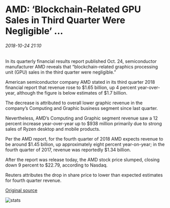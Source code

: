 # AMD: ‘Blockchain-Related GPU Sales in Third Quarter Were Negligible’ ...

###### 2018-10-24 21:10

In its quarterly financial results report published Oct. 24, semiconductor manufacturer AMD reveals that “blockchain-related graphics processing unit (GPU) sales in the third quarter were negligible.”

American semiconductor company AMD stated in its third quarter 2018 financial report that revenue rose to $1.65 billion, up 4 percent year-over-year, although the figure is below estimates of $1.7 billion.

The decrease is attributed to overall lower graphic revenue in the company’s Computing and Graphic business segment since last quarter.

Nevertheless, AMD’s Computing and Graphic segment revenue saw a 12 percent increase year-over-year up to $938 million primarily due to strong sales of Ryzen desktop and mobile products.

Per the AMD report, for the fourth quarter of 2018 AMD expects revenue to be around $1.45 billion, up approximately eight percent year-on-year; in the fourth quarter of 2017, revenue was reportedly $1.34 billion.

After the report was release today, the AMD stock price slumped, closing down 9 percent to $22.79, according to Nasdaq.

Reuters attributes the drop in share price to lower than expected estimates for fourth quarter revenue.

[Original source](https://cointelegraph.com/news/amd-blockchain-related-gpu-sales-in-third-quarter-were-negligible)

![stats](https://c.statcounter.com/11760860/0/a89fa40b/1/ "stats")